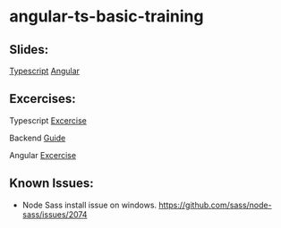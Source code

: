 # angular-ts-basic-training

## Slides:

[Typescript](slides/typescript)
[Angular](slides/angular)
 
## Excercises: 
 
Typescript [Excercise](typescript-basics/Exercises.md)

Backend [Guide](backend/Instructions.md)

Angular [Excercise](slides/angular/chapter2.md)

## Known Issues: 
- Node Sass install issue on windows.
https://github.com/sass/node-sass/issues/2074
